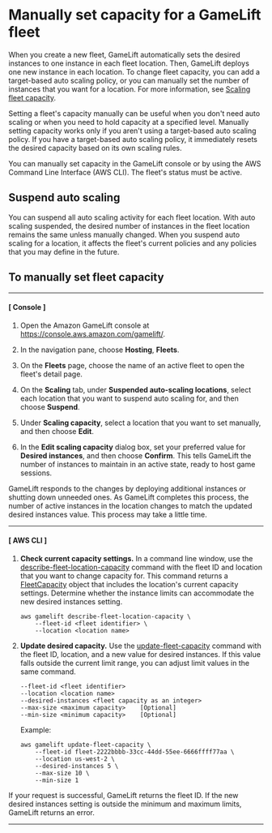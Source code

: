 # Manually set capacity for a GameLift fleet<a name="fleets-updating-capacity"></a>

When you create a new fleet, GameLift automatically sets the desired instances to one instance in each fleet location\. Then, GameLift deploys one new instance in each location\. To change fleet capacity, you can add a target\-based auto scaling policy, or you can manually set the number of instances that you want for a location\. For more information, see [Scaling fleet capacity](gamelift-howitworks.md#gamelift-howitworks-capacity)\.

Setting a fleet's capacity manually can be useful when you don't need auto scaling or when you need to hold capacity at a specified level\. Manually setting capacity works only if you aren't using a target\-based auto scaling policy\. If you have a target\-based auto scaling policy, it immediately resets the desired capacity based on its own scaling rules\.

You can manually set capacity in the GameLift console or by using the AWS Command Line Interface \(AWS CLI\)\. The fleet's status must be active\.

## Suspend auto scaling<a name="fleets-updating-capacity-disable"></a>

You can suspend all auto scaling activity for each fleet location\. With auto scaling suspended, the desired number of instances in the fleet location remains the same unless manually changed\. When you suspend auto scaling for a location, it affects the fleet's current policies and any policies that you may define in the future\.

## To manually set fleet capacity<a name="fleets-updating-capacity-console"></a>

------
#### [ Console ]

1. Open the Amazon GameLift console at [https://console\.aws\.amazon\.com/gamelift/](https://console.aws.amazon.com/gamelift/)\.

1. In the navigation pane, choose **Hosting**, **Fleets**\.

1. On the **Fleets** page, choose the name of an active fleet to open the fleet's detail page\.

1. On the **Scaling** tab, under **Suspended auto\-scaling locations**, select each location that you want to suspend auto scaling for, and then choose **Suspend**\.

1. Under **Scaling capacity**, select a location that you want to set manually, and then choose **Edit**\.

1. In the **Edit scaling capacity** dialog box, set your preferred value for **Desired instances**, and then choose **Confirm**\. This tells GameLift the number of instances to maintain in an active state, ready to host game sessions\.

GameLift responds to the changes by deploying additional instances or shutting down unneeded ones\. As GameLift completes this process, the number of active instances in the location changes to match the updated desired instances value\. This process may take a little time\.

------
#### [ AWS CLI ]

1. **Check current capacity settings\.** In a command line window, use the [describe\-fleet\-location\-capacity](https://docs.aws.amazon.com/cli/latest/reference/gamelift/describe-fleet-location-capacity.html) command with the fleet ID and location that you want to change capacity for\. This command returns a [FleetCapacity](https://docs.aws.amazon.com/gamelift/latest/apireference/API_FleetCapacity.html) object that includes the location's current capacity settings\. Determine whether the instance limits can accommodate the new desired instances setting\.

   ```
   aws gamelift describe-fleet-location-capacity \
       --fleet-id <fleet identifier> \
       --location <location name>
   ```

1. **Update desired capacity\.** Use the [update\-fleet\-capacity](https://docs.aws.amazon.com/cli/latest/reference/gamelift/update-fleet-capacity.html) command with the fleet ID, location, and a new value for desired instances\. If this value falls outside the current limit range, you can adjust limit values in the same command\.

   ```
   --fleet-id <fleet identifier>
   --location <location name>
   --desired-instances <fleet capacity as an integer>
   --max-size <maximum capacity>    [Optional]
   --min-size <minimum capacity>    [Optional]
   ```

   Example:

   ```
   aws gamelift update-fleet-capacity \
       --fleet-id fleet-2222bbbb-33cc-44dd-55ee-6666ffff77aa \
       --location us-west-2 \
       --desired-instances 5 \
       --max-size 10 \
       --min-size 1
   ```

If your request is successful, GameLift returns the fleet ID\. If the new desired instances setting is outside the minimum and maximum limits, GameLift returns an error\.

------